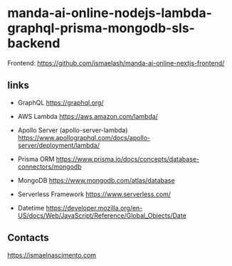 # manda-ai-online-nodejs-lambda-graphql-prisma-mongodb-sls-backend
Frontend: https://github.com/ismaelash/manda-ai-online-nextjs-frontend/

## links
- GraphQL
https://graphql.org/

- AWS Lambda
https://aws.amazon.com/lambda/

- Apollo Server (apollo-server-lambda)
https://www.apollographql.com/docs/apollo-server/deployment/lambda/

- Prisma ORM
https://www.prisma.io/docs/concepts/database-connectors/mongodb

- MongoDB
https://www.mongodb.com/atlas/database

- Serverless Framework
https://www.serverless.com/

- Datetime
https://developer.mozilla.org/en-US/docs/Web/JavaScript/Reference/Global_Objects/Date

## Contacts
https://ismaelnascimento.com
